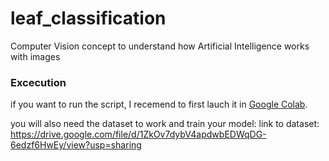 # leaf_classification
Computer Vision concept to understand how Artificial Intelligence works with images

### Excecution

if you want to run the script, I recemend to first lauch it in [Google Colab](colab.research.google.com/).

you will also need the dataset to work and train your model:
link to dataset: https://drive.google.com/file/d/1ZkOv7dybV4apdwbEDWqDG-6edzf6HwEy/view?usp=sharing
